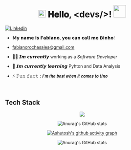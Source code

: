 <h1 align="center">
  <img src="GIF/Earth.gif" width="24px">
  𝐇𝐞𝐥𝐥𝐨, &lt;devs/&gt;!
  <img src="GIF/Hi.gif" width="40px" />
</h1>

[![Linkedin](https://img.shields.io/badge/LinkedIn-0077B5?style=for-the-badge&logo=linkedin&logoColor=white)](https://www.linkedin.com/in/fabianorocha-dev/)

- 𝗠𝘆 𝗻𝗮𝗺𝗲 𝗶𝘀 𝗙𝗮𝗯𝗶𝗮𝗻𝗼, 𝘆𝗼𝘂 𝗰𝗮𝗻 𝗰𝗮𝗹𝗹 𝗺𝗲 𝗕𝗶𝗻𝗵𝗼!
- fabianorochasales@gmail.com
- 👨‍💻 𝙄𝙢 𝙘𝙪𝙧𝙧𝙚𝙣𝙩𝙡𝙮 working as a *Software Developer*

- 🤖 𝙄𝙢 𝙘𝙪𝙧𝙧𝙚𝙣𝙩𝙡𝙮 𝙡𝙚𝙖𝙧𝙣𝙞𝙣𝙜 Pyhton and Data Analysis

- ⚡ 𝙵𝚞𝚗 𝚏𝚊𝚌𝚝 : 𝙄'𝙢 𝙩𝙝𝙚 𝙗𝙚𝙨𝙩 𝙬𝙝𝙚𝙣 𝙞𝙩 𝙘𝙤𝙢𝙚𝙨 𝙩𝙤 𝙐𝙣𝙤

<br/>


## Tech Stack
<p align="center">
  <a href="https://skillicons.dev">
    <img src="https://skillicons.dev/icons?i=react,css,js,jest,python,ts,nodejs&perline=3" />
  </a>
</p>
<div align="center">
  
![Anurag's GitHub stats](https://github-readme-stats.vercel.app/api?username=binhorochatrybe&show_icons=true&theme=transparent)

[![Ashutosh's github activity graph](https://github-readme-activity-graph.vercel.app/graph?username=binhorochatrybe)](https://github.com/ashutosh00710/github-readme-activity-graph)

![Anurag's GitHub stats](https://github-readme-streak-stats.herokuapp.com/?user=binhorochatrybe&theme=radical&hide_border=false)
 </div>
